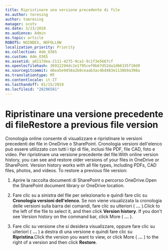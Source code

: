 ```yaml
---
title: Ripristinare una versione precedente di file
ms.author: toresing
author: tomresing
manager: scotv
ms.date: 3/23/2018
ms.audience: Admin
ms.topic: article
ROBOTS: NOINDEX, NOFOLLOW
localization_priority: Priority
ms.collection: Adm_O365
ms.custom: Adm_O365
ms.assetid: a8117dea-2111-4275-9ca1-9c1f3e5667cf
ms.openlocfilehash: 36912294dc2e1795cef0b67d52da1d66335f10d9
ms.sourcegitcommit: d6ea5e9458a2b8ceaab3ac4bd483e1130b9a398a
ms.translationtype: MT
ms.contentlocale: it-IT
ms.lasthandoff: 01/15/2019
ms.locfileid: "28296581"
---
```

# <a name="restore-a-previous-file-version"></a><span data-ttu-id="5b5a1-102">Ripristinare una versione precedente di file</span><span class="sxs-lookup"><span data-stu-id="5b5a1-102">Restore a previous file version</span></span>

<span data-ttu-id="5b5a1-p101">Cronologia online consente di visualizzare e ripristinare le versioni precedenti dei file in OneDrive o SharePoint. Cronologia versioni dell'elenco può essere utilizzato con tutti i tipi di file, inclusi file PDF, file CAD, foto e video. Per ripristinare una versione precedente del file:</span><span class="sxs-lookup"><span data-stu-id="5b5a1-p101">With online version history, you can see and restore older versions of your files in OneDrive or SharePoint. Version history works with all file types, including PDFs, CAD files, photos, and videos. To restore a previous file version:</span></span>
  
1. <span data-ttu-id="5b5a1-106">Aprire la raccolta documenti di SharePoint o percorso OneDrive.</span><span class="sxs-lookup"><span data-stu-id="5b5a1-106">Open the SharePoint document library or OneDrive location.</span></span>
    
2. <span data-ttu-id="5b5a1-p102">Fare clic su a sinistra del file per selezionarlo e quindi fare clic su **Cronologia versioni dell'elenco**. Se non viene visualizzata la cronologia delle versioni sulla barra dei comandi, fare clic su ulteriori ( **...** ).</span><span class="sxs-lookup"><span data-stu-id="5b5a1-p102">Click to the left of the file to select it, and then click **Version history**. If you don't see Version history on the command bar, click More ( **...** ).</span></span> 
    
3. <span data-ttu-id="5b5a1-109">Fare clic su versione che si desidera visualizzare, oppure fare clic su ulteriori ( **...** ) a destra di una versione e quindi fare clic su **Ripristina**.</span><span class="sxs-lookup"><span data-stu-id="5b5a1-109">Click the version you want to view, or click More ( **...** ) to the right of a version and then click **Restore**.</span></span>
    


